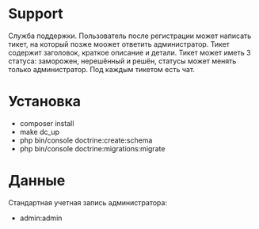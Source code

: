 # Support
Служба поддержки.
Пользователь после регистрации может написать тикет, на который позже моожет ответить администратор.
Тикет содержит заголовок, краткое описание и детали.
Тикет может иметь 3 статуcа: заморожен, нерешённый и решён, статусы может менять только администратор.
Под каждым тикетом есть чат.
# Установка
- composer install
- make dc_up
- php bin/console doctrine:create:schema
- php bin/console doctrine:migrations:migrate
# Данные
Стандартная учетная запись администратора:
- admin:admin
